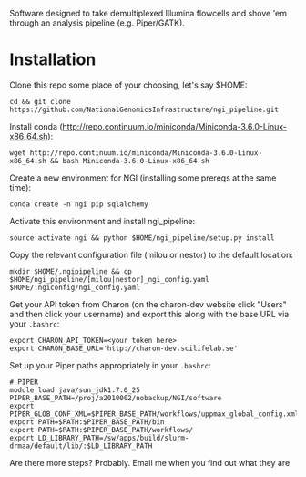Software designed to take demultiplexed Illumina flowcells and shove 'em through an analysis pipeline (e.g. Piper/GATK).

Installation
============

Clone this repo some place of your choosing, let's say $HOME:

`cd && git clone https://github.com/NationalGenomicsInfrastructure/ngi_pipeline.git`

Install conda (http://repo.continuum.io/miniconda/Miniconda-3.6.0-Linux-x86_64.sh):

`wget http://repo.continuum.io/miniconda/Miniconda-3.6.0-Linux-x86_64.sh && bash Miniconda-3.6.0-Linux-x86_64.sh`

Create a new environment for NGI (installing some prereqs at the same time):

`conda create -n ngi pip sqlalchemy`

Activate this environment and install ngi_pipeline:

`source activate ngi && python $HOME/ngi_pipeline/setup.py install`

Copy the relevant configuration file (milou or nestor) to the default location:

`mkdir $HOME/.ngipipeline && cp $HOME/ngi_pipeline/[milou|nestor]_ngi_config.yaml $HOME/.ngiconfig/ngi_config.yaml`

Get your API token from Charon (on the charon-dev website click "Users" and then click your username) and export this along with the base URL via your `.bashrc`:

```
export CHARON_API_TOKEN=<your token here>
export CHARON_BASE_URL='http://charon-dev.scilifelab.se'
```

Set up your Piper paths appropriately in your `.bashrc`:

```
# PIPER
module load java/sun_jdk1.7.0_25
PIPER_BASE_PATH=/proj/a2010002/nobackup/NGI/software
export PIPER_GLOB_CONF_XML=$PIPER_BASE_PATH/workflows/uppmax_global_config.xml
export PATH=$PATH:$PIPER_BASE_PATH/bin
export PATH=$PATH:$PIPER_BASE_PATH/workflows/
export LD_LIBRARY_PATH=/sw/apps/build/slurm-drmaa/default/lib/:$LD_LIBRARY_PATH
```

Are there more steps? Probably. Email me when you find out what they are.
